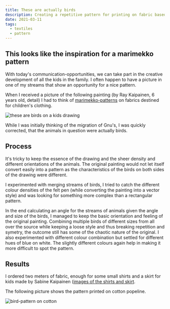 ```yaml
---
title: These are actually birds
description: Creating a repetitive pattern for printing on fabric based on a kids drawing
date: 2021-03-11
tags:
  - textiles
  - pattern
---
```


## This looks like the inspiration for a marimekko pattern

With today's communication-opportunities, we can take part in the creative development of all the kids in the family. I often happen to have a picture in one of my streams that show an opportunity for a nice pattern. 

When I received a picture of the following painting (by Ray Kaipainen, 6 years old, detail) I had to think of [marimekko-patterns](https://www.marimekko.com/eu_en/printed-fabrics/all-items) on fabrics destined for children's clothing. 

![these are birds on a kids drawing](/images/posts/Bird_pattern_base1000.jpg "these are birds on a kids drawing")

While I was initially thinking of the migration of Gnu's, I was quickly corrected, that the animals in question were actually birds.

## Process

It's tricky to keep the essence of the drawing and the sheer density and different orientations of the animals. The original painting would not let itself convert easily into a pattern as the characteristics of the birds on both sides of the drawing were different. 

I experimented with merging streams of birds, I tried to catch the different colour densities of the felt pen (while converting the painting into a vector style) and was looking for something more complex than a rectangular pattern. 

In the end calculating an angle for the streams of animals given the angle and size of the birds, I managed to keep the basic orientation and feeling of the original painting. Combining multiple birds of different sizes from all over the source while keeping a loose style and thus breaking repetition and symetry, the outcome still has some of the chaotic nature of the original. I also experimented with different colour combination but settled for different hues of blue on white. The slightly different colours again help in making it more difficult to spot the pattern.

## Results

I ordered two meters of fabric, enough for some small shirts and a skirt for kids made by Sabine Kaipainen ([images of the shirts and skirt](https://sabinekaipainen.ch/2020/08/14/girls-dress-size-98cm-and-boys-shirt-size-128cm/). 

The following picture shows the pattern printed on cotton popeline.

![bird-pattern on cotton](/images/posts/Bird_pattern1000.jpg "bird-pattern on cotton")

